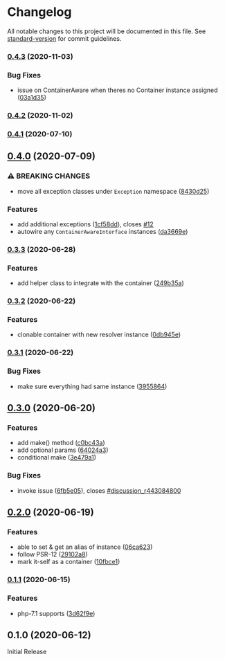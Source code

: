 # Changelog

All notable changes to this project will be documented in this file. See [standard-version](https://github.com/conventional-changelog/standard-version) for commit guidelines.

### [0.4.3](https://github.com/projek-xyz/container/compare/v0.4.2...v0.4.3) (2020-11-03)


### Bug Fixes

* issue on ContainerAware when theres no Container instance assigned ([03a1d35](https://github.com/projek-xyz/container/commit/03a1d35aeffa7ebcc2ed5403e644daaea1c1257c))

### [0.4.2](https://github.com/projek-xyz/container/compare/v0.4.1...v0.4.2) (2020-11-02)

### [0.4.1](https://github.com/projek-xyz/container/compare/v0.4.0...v0.4.1) (2020-07-10)

## [0.4.0](https://github.com/projek-xyz/container/compare/v0.3.3...v0.4.0) (2020-07-09)


### ⚠ BREAKING CHANGES

* move all exception classes under `Exception` namespace ([8430d25](https://github.com/projek-xyz/container/commit/8430d25012792091065f8940de9c6d6ece4b9f8c))

### Features

* add additional exceptions ([1cf58dd](https://github.com/projek-xyz/container/commit/1cf58dd834af19411d7ea72ca4ac2d98a657483d)), closes [#12](https://github.com/projek-xyz/container/issues/12)
* autowire any `ContainerAwareInterface` instances ([da3669e](https://github.com/projek-xyz/container/commit/da3669eae2466e340cc74f24c05b445bc6c87e39))

### [0.3.3](https://github.com/projek-xyz/container/compare/v0.3.2...v0.3.3) (2020-06-28)


### Features

* add helper class to integrate with the container ([249b35a](https://github.com/projek-xyz/container/commit/249b35aee4ae8b9e0f23a2ffde089f55b95e44ab))

### [0.3.2](https://github.com/projek-xyz/container/compare/v0.3.1...v0.3.2) (2020-06-22)


### Features

* clonable container with new resolver instance ([0db945e](https://github.com/projek-xyz/container/commit/0db945eac0ae2fda5c84a6a288a6ad3c51a8f437))

### [0.3.1](https://github.com/projek-xyz/container/compare/v0.3.0...v0.3.1) (2020-06-22)


### Bug Fixes

* make sure everything had same instance ([3955864](https://github.com/projek-xyz/container/commit/395586410b75f364cf571981dc06a40f05e9d8c0))

## [0.3.0](https://github.com/projek-xyz/container/compare/v0.2.0...v0.3.0) (2020-06-20)


### Features

* add make() method ([c0bc43a](https://github.com/projek-xyz/container/commit/c0bc43a0ad9d6520f0eeca2da0d8ea790aad9fad))
* add optional params ([64024a3](https://github.com/projek-xyz/container/commit/64024a33fa65ac818a6fc9a3e5f4727c5a1a758b))
* conditional make ([3e479a1](https://github.com/projek-xyz/container/commit/3e479a12b5f8637e8d0c382319eaa5f034047b86))


### Bug Fixes

* invoke issue ([6fb5e05](https://github.com/projek-xyz/container/commit/6fb5e05c6d07682d192cc1474f6f942a0f394c0e)), closes [#discussion_r443084800](https://github.com/projek-xyz/container/issues/discussion_r443084800)

## [0.2.0](https://github.com/projek-xyz/container/compare/v0.1.1...v0.2.0) (2020-06-19)


### Features

* able to set & get an alias of instance ([06ca623](https://github.com/projek-xyz/container/commit/06ca6234af09a3effe23f0b1899d810987393bdc))
* follow PSR-12 ([29102a8](https://github.com/projek-xyz/container/commit/29102a85bd2ca0b4af3e3c85c671c5f058f6cf29))
* mark it-self as a container ([10fbce1](https://github.com/projek-xyz/container/commit/10fbce13b9b69914d8c20c16460485cf358fa747))

### [0.1.1](https://github.com/projek-xyz/container/compare/v0.1.0...v0.1.1) (2020-06-15)


### Features

* php-7.1 supports ([3d62f9e](https://github.com/projek-xyz/container/commit/3d62f9e49643460220c682eba72dc3797f8352ff))

## 0.1.0 (2020-06-12)

Initial Release
